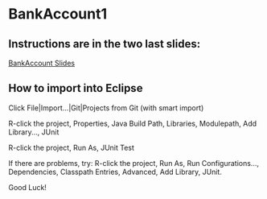 # BankAccount1

## Instructions are in the two last slides:
[BankAccount Slides](https://docs.google.com/presentation/d/1h2Da86x3tjDyWM2fkKlebI1pI-PJokj-SGubSjCwCsM/edit?usp=sharing)

## How to import into Eclipse
Click File|Import...|Git|Projects from Git (with smart import)

R-click the project, Properties, Java Build Path, Libraries, Modulepath, Add Library..., JUnit

R-click the project, Run As, JUnit Test

If there are problems, try:
R-click the project, Run As, Run Configurations..., Dependencies, Classpath Entries, Advanced, Add Library, JUnit.

Good Luck!
